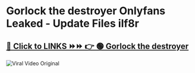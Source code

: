 
 # Gorlock the destroyer Onlyfans Leaked - Update Files ilf8r

## <h2><a href="https://clipsfans.com/Gorlock_the_destroyer&ref=git">🔗 Click to LINKS ⏩⏩ 👉 🟢 Gorlock the destroyer </a></h2>

<a href="https://clipsfans.com/Gorlock_the_destroyer&ref=git" rel="nofollow" data-target="animated-image.originalLink"><img src="https://i.ibb.co.com/xMMVF88/686577567.gif" alt="Viral Video Original" style="max-width: 100%; display: inline-block;" data-target="animated-image.originalImage"></a>

